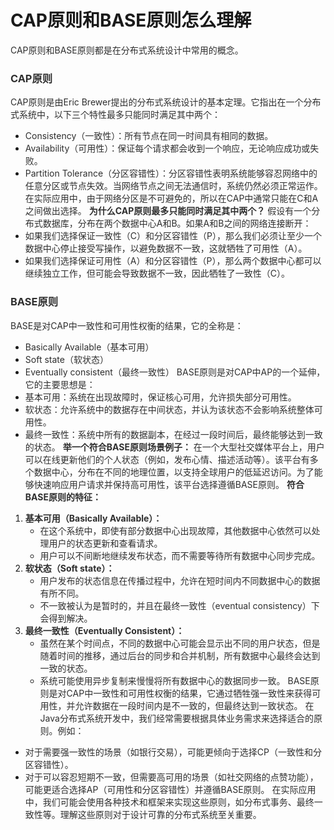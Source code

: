 # CAP原则和BASE原则怎么理解
<font style="color:rgba(0, 0, 0, 0.82);">CAP原则和BASE原则都是在分布式系统设计中常用的概念。</font>
### <font style="color:rgba(0, 0, 0, 0.82);">CAP原则</font>
<font style="color:rgba(0, 0, 0, 0.82);">CAP原则是由Eric Brewer提出的分布式系统设计的基本定理。它指出在一个分布式系统中，以下三个特性最多只能同时满足其中两个：</font>
+ <font style="color:rgba(0, 0, 0, 0.82);">Consistency（一致性）：所有节点在同一时间具有相同的数据。</font>
+ <font style="color:rgba(0, 0, 0, 0.82);">Availability（可用性）：保证每个请求都会收到一个响应，无论响应成功或失败。</font>
+ <font style="color:rgba(0, 0, 0, 0.82);">Partition Tolerance（分区容错性）：分区容错性表明系统能够容忍网络中的任意分区或节点失效。当网络节点之间无法通信时，系统仍然必须正常运作。</font>
<font style="color:rgba(0, 0, 0, 0.82);">在实际应用中，由于网络分区是不可避免的，所以在CAP中通常只能在C和A之间做出选择。</font>
**<font style="color:rgba(0, 0, 0, 0.82);"></font>**
**<font style="color:rgba(0, 0, 0, 0.82);">为什么CAP原则最多只能同时满足其中两个？</font>**
<font style="color:rgba(0, 0, 0, 0.82);">假设有一个分布式数据库，分布在两个数据中心A和B。如果A和B之间的网络连接断开：</font>
+ <font style="color:rgba(0, 0, 0, 0.82);">如果我们选择保证一致性（C）和分区容错性（P），那么我们必须让至少一个数据中心停止接受写操作，以避免数据不一致，这就牺牲了可用性（A）。</font>
+ <font style="color:rgba(0, 0, 0, 0.82);">如果我们选择保证可用性（A）和分区容错性（P），那么两个数据中心都可以继续独立工作，但可能会导致数据不一致，因此牺牲了一致性（C）。</font>
### <font style="color:rgba(0, 0, 0, 0.82);">BASE原则</font>
<font style="color:rgba(0, 0, 0, 0.82);">BASE是对CAP中一致性和可用性权衡的结果，它的全称是：</font>
+ <font style="color:rgba(0, 0, 0, 0.82);">Basically Available（基本可用）</font>
+ <font style="color:rgba(0, 0, 0, 0.82);">Soft state（软状态）</font>
+ <font style="color:rgba(0, 0, 0, 0.82);">Eventually consistent（最终一致性）</font>
<font style="color:rgba(0, 0, 0, 0.82);">BASE原则是对CAP中AP的一个延伸，它的主要思想是：</font>
+ <font style="color:rgba(0, 0, 0, 0.82);">基本可用：系统在出现故障时，保证核心可用，允许损失部分可用性。</font>
+ <font style="color:rgba(0, 0, 0, 0.82);">软状态：允许系统中的数据存在中间状态，并认为该状态不会影响系统整体可用性。</font>
+ <font style="color:rgba(0, 0, 0, 0.82);">最终一致性：系统中所有的数据副本，在经过一段时间后，最终能够达到一致的状态。</font>
**<font style="color:rgba(0, 0, 0, 0.82);">举一个符合BASE原则场景例子：</font>**
<font style="color:rgba(0, 0, 0, 0.82);">在一个大型社交媒体平台上，用户可以在线更新他们的个人状态（例如，发布心情、描述活动等）。该平台有多个数据中心，分布在不同的地理位置，以支持全球用户的低延迟访问。为了能够快速响应用户请求并保持高可用性，该平台选择遵循BASE原则。</font>
**<font style="color:rgba(0, 0, 0, 0.82);">符合BASE原则的特征：</font>**
1. **<font style="color:rgba(0, 0, 0, 0.82);">基本可用（Basically Available）：</font>**
    - <font style="color:rgba(0, 0, 0, 0.82);">在这个系统中，即使有部分数据中心出现故障，其他数据中心依然可以处理用户的状态更新和查看请求。</font>
    - <font style="color:rgba(0, 0, 0, 0.82);">用户可以不间断地继续发布状态，而不需要等待所有数据中心同步完成。</font>
2. **<font style="color:rgba(0, 0, 0, 0.82);">软状态（Soft state）：</font>**
    - <font style="color:rgba(0, 0, 0, 0.82);">用户发布的状态信息在传播过程中，允许在短时间内不同数据中心的数据有所不同。</font>
    - <font style="color:rgba(0, 0, 0, 0.82);">不一致被认为是暂时的，并且在最终一致性（eventual consistency）下会得到解决。</font>
3. **<font style="color:rgba(0, 0, 0, 0.82);">最终一致性（Eventually Consistent）：</font>**
    - <font style="color:rgba(0, 0, 0, 0.82);">虽然在某个时间点，不同的数据中心可能会显示出不同的用户状态，但是随着时间的推移，通过后台的同步和合并机制，所有数据中心最终会达到一致的状态。</font>
    - <font style="color:rgba(0, 0, 0, 0.82);">系统可能使用异步复制来慢慢将所有数据中心的数据同步一致。</font>
<font style="color:rgba(0, 0, 0, 0.82);">BASE原则是对CAP中一致性和可用性权衡的结果，它通过牺牲强一致性来获得可用性，并允许数据在一段时间内是不一致的，但最终达到一致状态。</font>
<font style="color:rgba(0, 0, 0, 0.82);">在Java分布式系统开发中，我们经常需要根据具体业务需求来选择适合的原则。例如：</font>
+ <font style="color:rgba(0, 0, 0, 0.82);">对于需要强一致性的场景（如银行交易），可能更倾向于选择CP（一致性和分区容错性）。</font>
+ <font style="color:rgba(0, 0, 0, 0.82);">对于可以容忍短期不一致，但需要高可用的场景（如社交网络的点赞功能），可能更适合选择AP（可用性和分区容错性）并遵循BASE原则。</font>
<font style="color:rgba(0, 0, 0, 0.82);">在实际应用中，我们可能会使用各种技术和框架来实现这些原则，如分布式事务、最终一致性等。理解这些原则对于设计可靠的分布式系统至关重要。</font>
